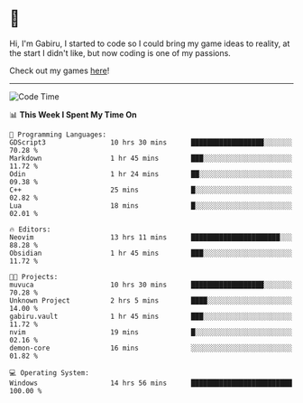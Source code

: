 # 🐀

Hi, I'm Gabiru, I started to code so I could bring my game ideas to reality, at the start I didn't like, but now coding is one of my passions.

Check out my games [here](https://gabiru.art/projetos/)!

---

<!--START_SECTION:waka-->
![Code Time](http://img.shields.io/badge/Code%20Time-516%20hrs%2023%20mins-blue)

📊 **This Week I Spent My Time On** 

```text
💬 Programming Languages: 
GDScript3                10 hrs 30 mins      ██████████████████░░░░░░░   70.28 % 
Markdown                 1 hr 45 mins        ███░░░░░░░░░░░░░░░░░░░░░░   11.72 % 
Odin                     1 hr 24 mins        ██░░░░░░░░░░░░░░░░░░░░░░░   09.38 % 
C++                      25 mins             █░░░░░░░░░░░░░░░░░░░░░░░░   02.82 % 
Lua                      18 mins             █░░░░░░░░░░░░░░░░░░░░░░░░   02.01 % 

🔥 Editors: 
Neovim                   13 hrs 11 mins      ██████████████████████░░░   88.28 % 
Obsidian                 1 hr 45 mins        ███░░░░░░░░░░░░░░░░░░░░░░   11.72 % 

🐱‍💻 Projects: 
muvuca                   10 hrs 30 mins      ██████████████████░░░░░░░   70.28 % 
Unknown Project          2 hrs 5 mins        ████░░░░░░░░░░░░░░░░░░░░░   14.00 % 
gabiru.vault             1 hr 45 mins        ███░░░░░░░░░░░░░░░░░░░░░░   11.72 % 
nvim                     19 mins             █░░░░░░░░░░░░░░░░░░░░░░░░   02.16 % 
demon-core               16 mins             ░░░░░░░░░░░░░░░░░░░░░░░░░   01.82 % 

💻 Operating System: 
Windows                  14 hrs 56 mins      █████████████████████████   100.00 % 
```


<!--END_SECTION:waka-->
